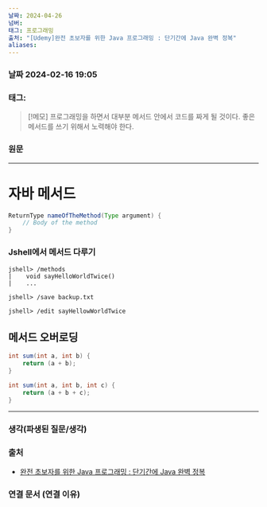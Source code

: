 ```yaml
---
날짜: 2024-04-26
넘버: 
태그: 프로그래밍
출처: "[Udemy]완전 초보자를 위한 Java 프로그래밍 : 단기간에 Java 완벽 정복"
aliases:
---
```

### 날짜  2024-02-16 19:05

### 태그: 

>[!메모]
> 프로그래밍을 하면서 대부분 메서드 안에서 코드를 짜게 될 것이다.
> 좋은 메서드를 쓰기 위해서 노력해야 한다.

### 원문
---
# 자바 메서드
```java
ReturnType nameOfTheMethod(Type argument) {
	// Body of the method
}
```
### Jshell에서 메서드 다루기
```jshell
jshell> /methods
|    void sayHelloWorldTwice()
|    ...

jshell> /save backup.txt

jshell> /edit sayHellowWorldTwice
```
## 메서드 오버로딩
```java
int sum(int a, int b) {
	return (a + b);
}

int sum(int a, int b, int c) {
	return (a + b + c);
}
```


---
### 생각(파생된 질문/생각)

### 출처
- [완전 초보자를 위한 Java 프로그래밍 : 단기간에 Java 완벽 정복](https://www.udemy.com/course/best-java-programming/?couponCode=ST6MT42324)

### 연결 문서 (연결 이유)
